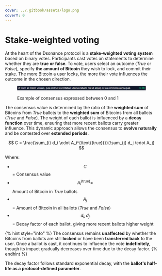 ```yaml
---
cover: ../.gitbook/assets/logo.png
coverY: 0
---
```


# Stake-weighted voting

At the heart of the Dsonance protocol is a **stake-weighted voting system** based on binary votes. Participants cast votes on statements to determine whether they are **true** **or false**. To vote, users select an outcome (_True_ or _False_), specify **the amount of Bitcoin** they wish to lock, and commit their stake. The more Bitcoin a user locks, the more their vote influences the outcome in the chosen direction.

<figure><img src="../.gitbook/assets/consensus.png" alt=""><figcaption><p>Example of consensus expressed between 0 and 1</p></figcaption></figure>

The consensus value is determined by the ratio of the **weighted sum** of Bitcoins from _True_ ballots to the **weighted sum** of Bitcoins from all ballots (_True_ and _False_). The weight of each ballot is influenced by a **decay function** over time, ensuring that more recent ballots carry greater influence. This dynamic approach allows the consensus to **evolve naturally** and be contested over **extended periods**.

$$
C = \frac{\sum_{i} d_i \cdot A_i^{\text{(true)}}}{\sum_{j} d_j \cdot A_j}
$$

Where:

* $$C$$ = Consensus value
* $$A_i^{\text{(true)}} =$$ Amount of Bitcoin in _True_ ballots
* $$A_j$$ = Amount of Bitcoin in all ballots (_True_ and _False_)
* $$d_i, d_j$$ = Decay factor of each ballot, giving more recent ballots higher weight

{% hint style="info" %}
The consensus remains **unaffected** by whether the Bitcoins from ballots are still **locked** or have been **transferred back** to the user. Once a ballot is cast, it continues to influence the vote **indefinitely**, though its impact gradually decreases over time due to the decay factor.
{% endhint %}

The decay factor follows standard exponential decay, with the **ballot's half-life as a protocol-defined parameter**.
